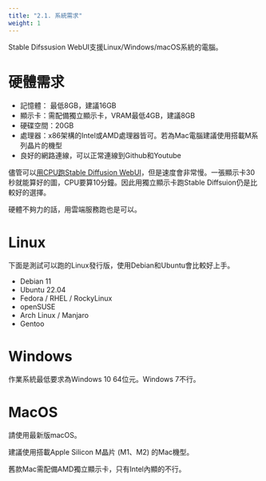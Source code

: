 ```yaml
---
title: "2.1. 系統需求"
weight: 1
---
```


Stable Difssusion WebUI支援Linux/Windows/macOS系統的電腦。


# 硬體需求

- 記憶體： 最低8GB，建議16GB
- 顯示卡：需配備獨立顯示卡，VRAM最低4GB，建議8GB
- 硬碟空間：20GB
- 處理器：x86架構的Intel或AMD處理器皆可。若為Mac電腦建議使用搭載M系列晶片的機型
- 良好的網路連線，可以正常連線到Github和Youtube

儘管可以[用CPU跑Stable Diffusion WebUI](https://ivonblog.com/posts/stable-diffusion-running-on-cpu/)，但是速度會非常慢。一張顯示卡30秒就能算好的圖，CPU要算10分鐘。因此用獨立顯示卡跑Stable Diffsuion仍是比較好的選擇。

硬體不夠力的話，用雲端服務跑也是可以。


# Linux

下面是測試可以跑的Linux發行版，使用Debian和Ubuntu會比較好上手。

- Debian 11
- Ubuntu 22.04
- Fedora / RHEL / RockyLinux
- openSUSE
- Arch Linux / Manjaro
- Gentoo


# Windows

作業系統最低要求為Windows 10 64位元。Windows 7不行。


# MacOS

請使用最新版macOS。

建議使用搭載Apple Silicon M晶片 (M1、M2) 的Mac機型。

舊款Mac需配備AMD獨立顯示卡，只有Intel內顯的不行。
